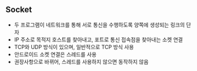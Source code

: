 

## Socket

- 두 프로그램이 네트워크를 통해 서로 통신을 수행하도록 양쪽에 생성되는 링크의 단자
- IP 주소로 목적지 호스트를 찾아내고, 포트로 통신 접속점을 찾아내는 소켓 연결
- TCP와 UDP 방식이 있으며, 일반적으로 TCP 방식 사용
- 안드로이드 소켓 연결은 스레드를 사용
- 권장사항으로 바뀌어, 스레드를 사용하지 않으면 동작하지 않음 